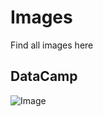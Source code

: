 # Images
Find all images here

## DataCamp

![Image](https://th.bing.com/th/id/OIP.qDvAlhidTBzXiGyDfq_O0gHaE7?rs=1&pid=ImgDetMain)
